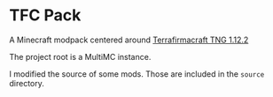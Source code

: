 # TFC Pack
A Minecraft modpack centered around [Terrafirmacraft TNG 1.12.2](https://github.com/TerraFirmaCraft/TerraFirmaCraft)

The project root is a MultiMC instance.

I modified the source of some mods.
Those are included in the `source` directory.
